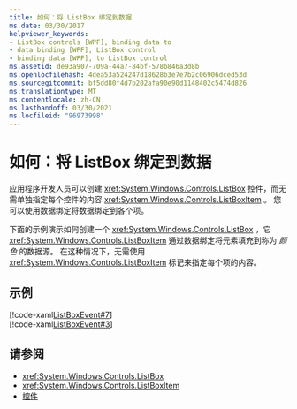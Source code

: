 ```yaml
---
title: 如何：将 ListBox 绑定到数据
ms.date: 03/30/2017
helpviewer_keywords:
- ListBox controls [WPF], binding data to
- data binding [WPF], ListBox control
- binding data [WPF], to ListBox control
ms.assetid: de93a907-709a-44a7-84bf-578b846a3d8b
ms.openlocfilehash: 4dea53a524247d18628b3e7e7b2c06906dced53d
ms.sourcegitcommit: bf5dd80f4d7b202afa90e90d1148402c5474d826
ms.translationtype: MT
ms.contentlocale: zh-CN
ms.lasthandoff: 03/30/2021
ms.locfileid: "96973998"
---
```

# <a name="how-to-bind-a-listbox-to-data"></a>如何：将 ListBox 绑定到数据
应用程序开发人员可以创建 <xref:System.Windows.Controls.ListBox> 控件，而无需单独指定每个控件的内容 <xref:System.Windows.Controls.ListBoxItem> 。 您可以使用数据绑定将数据绑定到各个项。  
  
 下面的示例演示如何创建一个 <xref:System.Windows.Controls.ListBox> ，它 <xref:System.Windows.Controls.ListBoxItem> 通过数据绑定将元素填充到称为 *颜色* 的数据源。 在这种情况下，无需使用 <xref:System.Windows.Controls.ListBoxItem> 标记来指定每个项的内容。  
  
## <a name="example"></a>示例  
 [!code-xaml[ListBoxEvent#7](~/samples/snippets/csharp/VS_Snippets_Wpf/ListBoxEvent/CSharp/Pane1.xaml#7)]  
[!code-xaml[ListBoxEvent#3](~/samples/snippets/csharp/VS_Snippets_Wpf/ListBoxEvent/CSharp/Pane1.xaml#3)]  
  
## <a name="see-also"></a>请参阅

- <xref:System.Windows.Controls.ListBox>
- <xref:System.Windows.Controls.ListBoxItem>
- [控件](../advanced/optimizing-performance-controls.md)

